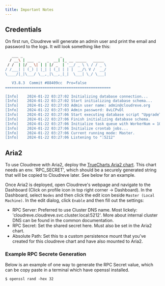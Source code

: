 ```yaml
---
title: Important Notes
---
```


## Credentials

On first run, Cloudreve will generate an admin user and print the email and password to the logs. It will look something like this:

```bash
   ___ _                 _
  / __\ | ___  _   _  __| |_ __ _____   _____
 / /  | |/ _ \| | | |/ _  | '__/ _ \ \ / / _ \
/ /___| | (_) | |_| | (_| | | |  __/\ V /  __/
\____/|_|\___/ \__,_|\__,_|_|  \___| \_/ \___|

   V3.8.3  Commit #88409cc  Pro=false
================================================

[Info]    2024-01-22 03:27:02 Initializing database connection...
[Info]    2024-01-22 03:27:02 Start initializing database schema...
[Info]    2024-01-22 03:27:03 Admin user name: admin@cloudreve.org
[Info]    2024-01-22 03:27:03 Admin password: 8vLCPvDl
[Info]    2024-01-22 03:27:06 Start executing database script "UpgradeTo3.4.0".
[Info]    2024-01-22 03:27:06 Finish initializing database schema.
[Info]    2024-01-22 03:27:06 Initialize task queue with WorkerNum = 10
[Info]    2024-01-22 03:27:06 Initialize crontab jobs...
[Info]    2024-01-22 03:27:06 Current running mode: Master.
[Info]    2024-01-22 03:27:06 Listening to ":5212"
```

## Aria2

To use Cloudreve with Aria2, deploy the [TrueCharts Aria2 chart](/charts/stable/aria2/). This chart needs an env. 'RPC_SECRET', which should be a securely generated string that will be copied to Cloudreve later. See below for an example.

Once Aria2 is deployed, open Cloudreve's webpage and navigate to the Dashboard (Click on profile icon in top right corner -> Dashboard). In the Dashboard, select `Nodes` and then click the edit icon beside `Master (Local Machine)`. In the edit dialog, click `Enable` and then fill out the settings:

- RPC Server: Preferred to use Cluster DNS name. Most lickely: 'cloudreve.cloudreve.svc.cluster.local:5212'. More about internal cluster DNS can be found in the common documentation.
- RPC Secret: Set the shared secret here. Must also be set in the Aria2 chart.
- Absolute Path: Set this to a custom persistence mount that you've created for this cloudreve chart and have also mounted to Aria2.

### Example RPC Secrete Generation

Below is an example of one way to generate the RPC Secret value, which can be copy paste in a terminal which have openssl installed. 

```
$ openssl rand -hex 32
```
